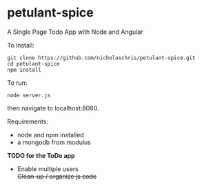 petulant-spice
==============

A Single Page Todo App with Node and Angular

To install:  

    git clone https://github.com/nicholaschris/petulant-spice.git
    cd petulant-spice
    npm install

To run:  

    node server.js

then navigate to localhost:8080.

Requirements:  
* node and npm installed  
* a mongodb from modulus  

**TODO for the ToDo app**  

* Enable multiple users  
~~Clean-up / organize js code~~

